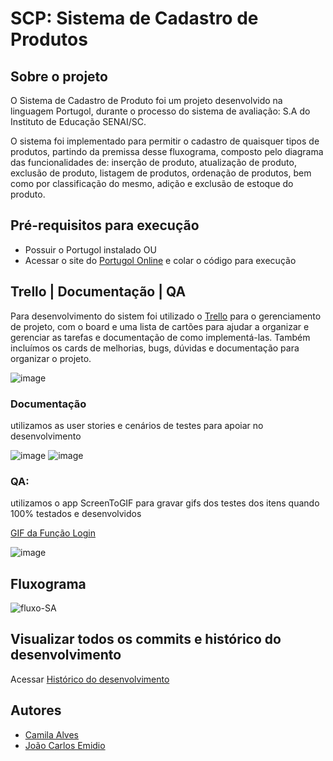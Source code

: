 # SCP: Sistema de Cadastro de Produtos

## Sobre o projeto
 O Sistema de Cadastro de Produto foi um projeto desenvolvido na linguagem Portugol, durante o processo do sistema de avaliação: S.A do Instituto de Educação SENAI/SC.
 
 O sistema foi implementado para permitir o cadastro de quaisquer tipos de produtos, partindo da premissa desse fluxograma, composto pelo diagrama das funcionalidades de: inserção de produto, atualização de produto, exclusão de produto, listagem de produtos, ordenação de produtos, bem como por classificação do mesmo, adição e exclusão de estoque do produto.

## Pré-requisitos para execução
* Possuir o Portugol instalado OU
* Acessar o site do [Portugol Online](https://dgadelha.github.io/Portugol-Webstudio/) e colar o código para execução

## Trello | Documentação | QA
Para desenvolvimento do sistem foi utilizado o [Trello](https://trello.com/b/ONKmAir6/sa-portugol) para o gerenciamento de projeto, com o board e uma lista de cartões para ajudar a organizar e gerenciar as tarefas e documentação de como implementá-las. Também incluímos os cards de melhorias, bugs, dúvidas e documentação para organizar o projeto.

![image](https://github.com/alvescamila87/sistema_cadastro_produto/assets/116912821/01114258-a0a7-43a5-abbb-062b44ef03cd)

### Documentação 
utilizamos as user stories e cenários de testes para apoiar no desenvolvimento

![image](https://github.com/alvescamila87/sistema_cadastro_produto/assets/116912821/3ced1ba3-5eee-423e-ad63-ac2b42196ec0)
![image](https://github.com/alvescamila87/sistema_cadastro_produto/assets/116912821/c950c5bb-b1d0-46f4-8a86-e3d63f1ea455)

### QA: 
utilizamos o app ScreenToGIF para gravar gifs dos testes dos itens quando 100% testados e desenvolvidos

[GIF da Função Login](https://github.com/alvescamila87/portugol/blob/main/SENAI/5_SA_CADASTRO_PRODUTO/funcao01_login_test.gif)

![image](https://github.com/alvescamila87/sistema_cadastro_produto/assets/116912821/0e24bfda-5fc1-4780-a0dc-99eb56f3c570)

## Fluxograma
![fluxo-SA](https://github.com/alvescamila87/sistema_cadastro_produto/assets/116912821/71141a67-28c1-4d0b-be82-d563664d03e2)

## Visualizar todos os commits e histórico do desenvolvimento
Acessar [Histórico do desenvolvimento](https://github.com/alvescamila87/portugol/tree/main/SENAI/5_SA_CADASTRO_PRODUTO)

## Autores
* [Camila Alves](https://www.linkedin.com/in/alvescamila87/)
* [João Carlos Emidio](https://github.com/emidiojoao)



 

 

 
